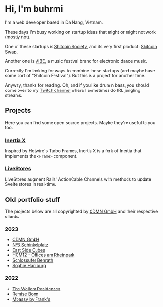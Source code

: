 # Hi, I'm buhrmi

I'm a web developer based in Da Nang, Vietnam.

These days I'm busy working on startup ideas that might or might not work (mostly not).

One of these startups is [Shitcoin Society](https://www.shitcoinsociety.com), and its very first product: [Shitcoin Swap](https://www.shitcoinswap.com).

Another one is [VIBE](https://vibe.buhrmi.de), a music festival brand for electronic dance music.

Currently I'm looking for ways to combine these startups (and maybe have some sort of "Shitcoin Festival"). But this is a project for another time.

Anyway, thanks for reading. Oh, and if you like drum n bass, you should come over to my [Twitch channel](https://twitch.com/therealbuhrmi) where I sometimes do IRL jungling streams.

## Projects

Here you can find some open source projects. Maybe they're useful to you too.

### [Inertia X](https://github.com/buhrmi/inertiax)

Inspired by Hotwire's Turbo Frames, Inertia X is a fork of Inertia that implements the `<Frame>` component.

### [LiveStores](https://github.com/buhrmi/livestores)

LiveStores augment Rails' ActionCable Channels with methods to update Svelte stores in real-time.


## Old portfolio stuff

The projects below are all copyrighted by [CDMN GmbH](https://cdmn.de) and their respective clients.

### 2023

- [CDMN GmbH](https://cdmn.de)
- [Nº3 Schinkelplatz](https://no3-schinkelplatz.cdmn.de/en)
- [East Side Cubes](https://www.east-side-cubes.de)
- [HOM12 - Offices am Rheinpark](https://www.hom12.de)
- [Schlossufer Benrath](https://www.schlossufer-benrath.de)
- [Sophie Hamburg](https://sophie.hamburg)

### 2022

- [The Wellem Residences](https://www.thewellemresidences.com)
- [Remise Bonn](https://www.remise-bonn.de)
- [Mbassy by Frank's](https://www.mbassybyfranks.com)

